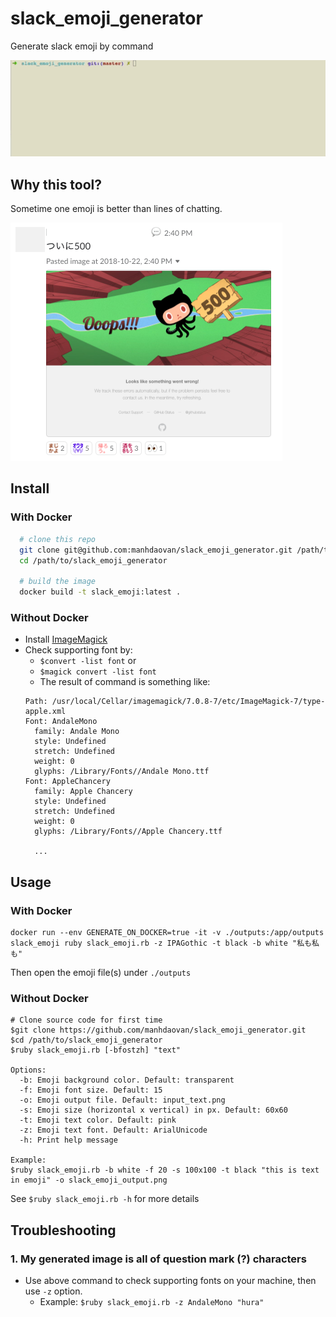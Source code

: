 # slack_emoji_generator
Generate slack emoji by command

![slack emoji generator demo](imgs/slack_emoji_generator_demo.gif)

## Why this tool?
Sometime one emoji is better than lines of chatting.

![one emoji is better than lines of chatting](imgs/one_emoji_is_better_than_chatting.png)

## Install

### With Docker

```sh
  # clone this repo
  git clone git@github.com:manhdaovan/slack_emoji_generator.git /path/to/slack_emoji_generator
  cd /path/to/slack_emoji_generator

  # build the image
  docker build -t slack_emoji:latest .
```

### Without Docker

- Install [ImageMagick](https://www.imagemagick.org/script/download.php)
- Check supporting font by:
  - `$convert -list font` or
  - `$magick convert -list font`
  - The result of command is something like:
  ```
  Path: /usr/local/Cellar/imagemagick/7.0.8-7/etc/ImageMagick-7/type-apple.xml
  Font: AndaleMono
    family: Andale Mono
    style: Undefined
    stretch: Undefined
    weight: 0
    glyphs: /Library/Fonts//Andale Mono.ttf
  Font: AppleChancery
    family: Apple Chancery
    style: Undefined
    stretch: Undefined
    weight: 0
    glyphs: /Library/Fonts//Apple Chancery.ttf

    ...
    ```

## Usage

### With Docker

```
docker run --env GENERATE_ON_DOCKER=true -it -v ./outputs:/app/outputs slack_emoji ruby slack_emoji.rb -z IPAGothic -t black -b white "私も私も"
```

Then open the emoji file(s) under `./outputs`

### Without Docker

```
# Clone source code for first time
$git clone https://github.com/manhdaovan/slack_emoji_generator.git
$cd /path/to/slack_emoji_generator
$ruby slack_emoji.rb [-bfostzh] "text"

Options:
  -b: Emoji background color. Default: transparent
  -f: Emoji font size. Default: 15
  -o: Emoji output file. Default: input_text.png
  -s: Emoji size (horizontal x vertical) in px. Default: 60x60
  -t: Emoji text color. Default: pink
  -z: Emoji text font. Default: ArialUnicode
  -h: Print help message

Example:
$ruby slack_emoji.rb -b white -f 20 -s 100x100 -t black "this is text in emoji" -o slack_emoji_output.png
```

See `$ruby slack_emoji.rb -h` for more details

## Troubleshooting

### 1. My generated image is all of question mark (?) characters
- Use above command to check supporting fonts on your machine, then use `-z` option.
  - Example: `$ruby slack_emoji.rb -z AndaleMono "hura"`
